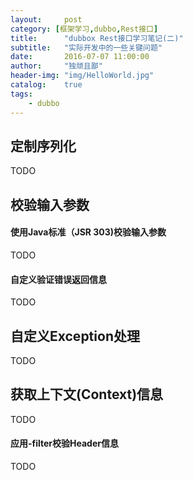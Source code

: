 ```yaml
---
layout:     post
category: [框架学习,dubbo,Rest接口]
title:      "dubbox Rest接口学习笔记(二)"
subtitle:   "实际开发中的一些关键问题"
date:       2016-07-07 11:00:00
author:     "独顽且鄙"
header-img: "img/HelloWorld.jpg"
catalog:    true
tags:
    - dubbo
---
```


## 定制序列化

TODO

## 校验输入参数



#### 使用Java标准（JSR 303)校验输入参数

TODO

#### 自定义验证错误返回信息

TODO

## 自定义Exception处理

TODO

## 获取上下文(Context)信息

TODO

#### 应用-filter校验Header信息

TODO
